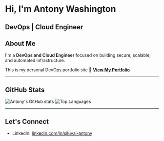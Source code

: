 # Hi, I'm Antony Washington

**DevOps | Cloud Engineer**  
---

## About Me

I'm a **DevOps and Cloud Engineer** focused on building secure, scalable, and automated infrastructure.

This is my personal DevOps portfolio site
📂 **[View My Portfolio](https://siluvai1997.github.io/devops-portfolio)**

---

## GitHub Stats

![Antony's GitHub stats](https://github-readme-stats.vercel.app/api?username=Siluvai1997&show_icons=true&theme=default&hide_border=true)
![Top Languages](https://github-readme-stats.vercel.app/api/top-langs/?username=Siluvai1997&layout=compact&theme=default&hide_border=true)

---

## Let's Connect

- LinkedIn: [linkedin.com/in/siluvai-antony](https://www.linkedin.com/in/siluvai-antony)
